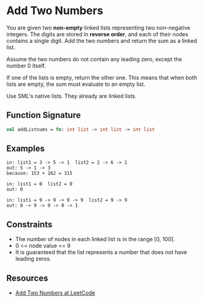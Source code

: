 # Add Two Numbers

You are given two **non-empty** linked lists representing two non-negative
integers. The digits are stored in **reverse order**, and each of their nodes
contains a single digit. Add the two numbers and return the sum as a linked
list.

Assume the two numbers do not contain any leading zero, except the
number 0 itself.

If one of the lists is empty, return the other one. This means that when both
lists are empty, the sum must evaluate to an empty list.

Use SML's native lists. They already are linked lists.

## Function Signature

```sml
val addListnums = fn: int list -> int list -> int list
```

## Examples

```text
in: list1 = 3 -> 5 -> 1  list2 = 2 -> 6 -> 1
out: 5 -> 1 -> 3
because: 153 + 162 = 315

in: list1 = 0  list2 = 0
out: 0

in: list1 = 9 -> 9 -> 9 -> 9  list2 = 9 -> 9
out: 8 -> 9 -> 0 -> 0 -> 1
```

## Constraints

- The number of nodes in each linked list is in the range [0, 100].
- 0 <= node value <= 9
- It is guaranteed that the list represents a number that does not have leading
zeros.

## Resources

- [Add Two Numbers at LeetCode][0]

[0]: https://leetcode.com/problems/add-two-numbers
